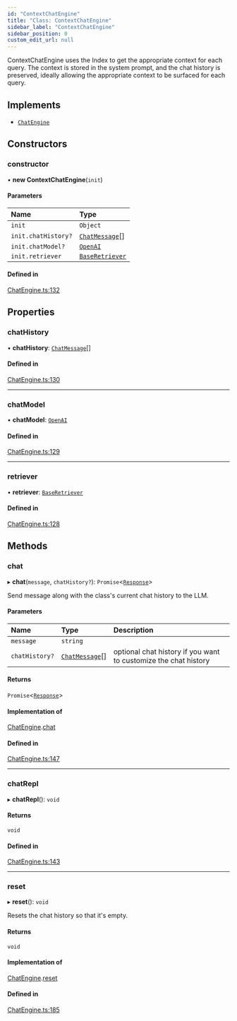 ```yaml
---
id: "ContextChatEngine"
title: "Class: ContextChatEngine"
sidebar_label: "ContextChatEngine"
sidebar_position: 0
custom_edit_url: null
---
```


ContextChatEngine uses the Index to get the appropriate context for each query.
The context is stored in the system prompt, and the chat history is preserved,
ideally allowing the appropriate context to be surfaced for each query.

## Implements

- [`ChatEngine`](../interfaces/ChatEngine.md)

## Constructors

### constructor

• **new ContextChatEngine**(`init`)

#### Parameters

| Name | Type |
| :------ | :------ |
| `init` | `Object` |
| `init.chatHistory?` | [`ChatMessage`](../interfaces/ChatMessage.md)[] |
| `init.chatModel?` | [`OpenAI`](OpenAI.md) |
| `init.retriever` | [`BaseRetriever`](../interfaces/BaseRetriever.md) |

#### Defined in

[ChatEngine.ts:132](https://github.com/run-llama/LlamaIndexTS/blob/9d0cadf/packages/core/src/ChatEngine.ts#L132)

## Properties

### chatHistory

• **chatHistory**: [`ChatMessage`](../interfaces/ChatMessage.md)[]

#### Defined in

[ChatEngine.ts:130](https://github.com/run-llama/LlamaIndexTS/blob/9d0cadf/packages/core/src/ChatEngine.ts#L130)

___

### chatModel

• **chatModel**: [`OpenAI`](OpenAI.md)

#### Defined in

[ChatEngine.ts:129](https://github.com/run-llama/LlamaIndexTS/blob/9d0cadf/packages/core/src/ChatEngine.ts#L129)

___

### retriever

• **retriever**: [`BaseRetriever`](../interfaces/BaseRetriever.md)

#### Defined in

[ChatEngine.ts:128](https://github.com/run-llama/LlamaIndexTS/blob/9d0cadf/packages/core/src/ChatEngine.ts#L128)

## Methods

### chat

▸ **chat**(`message`, `chatHistory?`): `Promise`<[`Response`](Response.md)\>

Send message along with the class's current chat history to the LLM.

#### Parameters

| Name | Type | Description |
| :------ | :------ | :------ |
| `message` | `string` |  |
| `chatHistory?` | [`ChatMessage`](../interfaces/ChatMessage.md)[] | optional chat history if you want to customize the chat history |

#### Returns

`Promise`<[`Response`](Response.md)\>

#### Implementation of

[ChatEngine](../interfaces/ChatEngine.md).[chat](../interfaces/ChatEngine.md#chat)

#### Defined in

[ChatEngine.ts:147](https://github.com/run-llama/LlamaIndexTS/blob/9d0cadf/packages/core/src/ChatEngine.ts#L147)

___

### chatRepl

▸ **chatRepl**(): `void`

#### Returns

`void`

#### Defined in

[ChatEngine.ts:143](https://github.com/run-llama/LlamaIndexTS/blob/9d0cadf/packages/core/src/ChatEngine.ts#L143)

___

### reset

▸ **reset**(): `void`

Resets the chat history so that it's empty.

#### Returns

`void`

#### Implementation of

[ChatEngine](../interfaces/ChatEngine.md).[reset](../interfaces/ChatEngine.md#reset)

#### Defined in

[ChatEngine.ts:185](https://github.com/run-llama/LlamaIndexTS/blob/9d0cadf/packages/core/src/ChatEngine.ts#L185)
